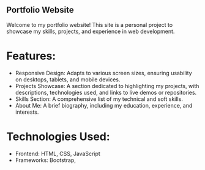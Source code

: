 ## Portfolio Website
Welcome to my portfolio website! This site is a personal project to showcase my skills, projects, and experience in web development.

# Features:
- Responsive Design: Adapts to various screen sizes, ensuring usability on desktops, tablets, and mobile devices.
- Projects Showcase: A section dedicated to highlighting my projects, with descriptions, technologies used, and links to live demos or repositories.
- Skills Section: A comprehensive list of my technical and soft skills.
- About Me: A brief biography, including my education, experience, and interests.

# Technologies Used:
- Frontend: HTML, CSS, JavaScript
- Frameworks: Bootstrap, 

